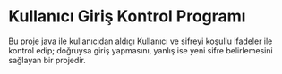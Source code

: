 # Kullanıcı Giriş Kontrol Programı
Bu proje java ile kullanıcıdan aldıgı Kullanıcı ve sifreyi koşullu ifadeler ile kontrol edip; doğruysa giriş yapmasını, yanlış ise yeni sifre belirlemesini sağlayan bir projedir.

